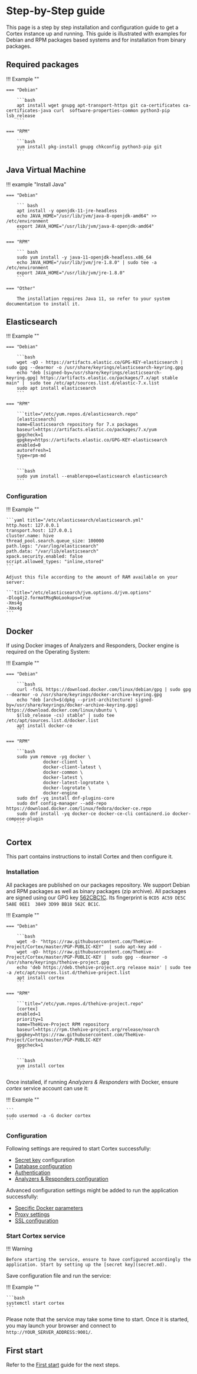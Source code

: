 # Step-by-Step guide

This page is a step by step installation and configuration guide to get a Cortex instance up and running. This guide is illustrated with examples for Debian and RPM packages based systems and for installation from binary packages.


## Required packages

!!! Example "" 

    === "Debian" 

        ```bash
        apt install wget gnupg apt-transport-https git ca-certificates ca-certificates-java curl  software-properties-common python3-pip lsb_release
        ``` 

    === "RPM"

        ```bash
        yum install pkg-install gnupg chkconfig python3-pip git 
        ```

## Java Virtual Machine

!!! example "Install Java"

    === "Debian"

        ``` bash
        apt install -y openjdk-11-jre-headless
        echo JAVA_HOME="/usr/lib/jvm/java-8-openjdk-amd64" >> /etc/environment
        export JAVA_HOME="/usr/lib/jvm/java-8-openjdk-amd64"
        ```

    === "RPM"

        ``` bash
        sudo yum install -y java-11-openjdk-headless.x86_64
        echo JAVA_HOME="/usr/lib/jvm/jre-1.8.0" | sudo tee -a /etc/environment
        export JAVA_HOME="/usr/lib/jvm/jre-1.8.0"
        ```

    === "Other"

        The installation requires Java 11, so refer to your system documentation to install it.



## Elasticsearch

!!! Example ""

    === "Debian"

        ```bash
        wget -qO - https://artifacts.elastic.co/GPG-KEY-elasticsearch |  sudo gpg --dearmor -o /usr/share/keyrings/elasticsearch-keyring.gpg
        echo "deb [signed-by=/usr/share/keyrings/elasticsearch-keyring.gpg] https://artifacts.elastic.co/packages/7.x/apt stable main" |  sudo tee /etc/apt/sources.list.d/elastic-7.x.list 
        sudo apt install elasticsearch   
        ```

    === "RPM"

        ```title="/etc/yum.repos.d/elasticsearch.repo"
        [elasticsearch]
        name=Elasticsearch repository for 7.x packages
        baseurl=https://artifacts.elastic.co/packages/7.x/yum
        gpgcheck=1
        gpgkey=https://artifacts.elastic.co/GPG-KEY-elasticsearch
        enabled=0
        autorefresh=1
        type=rpm-md
        ```

        ```bash
        sudo yum install --enablerepo=elasticsearch elasticsearch
        ```

### Configuration 

!!! Example "" 

    ```yaml title="/etc/elasticsearch/elasticsearch.yml"
    http.host: 127.0.0.1
    transport.host: 127.0.0.1
    cluster.name: hive
    thread_pool.search.queue_size: 100000
    path.logs: "/var/log/elasticsearch"
    path.data: "/var/lib/elasticsearch"
    xpack.security.enabled: false
    script.allowed_types: "inline,stored"
    ```

    Adjust this file according to the amount of RAM available on your server: 

    ```title="/etc/elasticsearch/jvm.options.d/jvm.options"
    -Dlog4j2.formatMsgNoLookups=true
    -Xms4g
    -Xmx4g
    ```

## Docker

If using Docker images of Analyzers and Responders, Docker engine is required on the Operating System: 

!!! Example ""

    === "Debian"

        ```bash
        curl -fsSL https://download.docker.com/linux/debian/gpg | sudo gpg --dearmor -o /usr/share/keyrings/docker-archive-keyring.gpg
        echo "deb [arch=$(dpkg --print-architecture) signed-by=/usr/share/keyrings/docker-archive-keyring.gpg] https://download.docker.com/linux/ubuntu \
        $(lsb_release -cs) stable" | sudo tee /etc/apt/sources.list.d/docker.list
        apt install docker-ce
        ```

    === "RPM"
        
        ```bash
        sudo yum remove -yq docker \
                  docker-client \
                  docker-client-latest \
                  docker-common \
                  docker-latest \
                  docker-latest-logrotate \
                  docker-logrotate \
                  docker-engine
        sudo dnf -yq install dnf-plugins-core
        sudo dnf config-manager --add-repo https://download.docker.com/linux/fedora/docker-ce.repo
        sudo dnf install -yq docker-ce docker-ce-cli containerd.io docker-compose-plugin
        ```


## Cortex

This part contains instructions to install Cortex and then configure it.

### Installation

All packages are published on our packages repository. We support Debian and RPM packages as well as binary packages (zip archive). All packages are signed using our GPG key [562CBC1C](https://raw.githubusercontent.com/TheHive-Project/Cortex/master/PGP-PUBLIC-KEY). Its fingerprint is `0CD5 AC59 DE5C 5A8E 0EE1  3849 3D99 BB18 562C BC1C`.

!!! Example ""

    === "Debian"
 
        ```bash
        wget -O- "https://raw.githubusercontent.com/TheHive-Project/Cortex/master/PGP-PUBLIC-KEY"  | sudo apt-key add -
        wget -qO- https://raw.githubusercontent.com/TheHive-Project/Cortex/master/PGP-PUBLIC-KEY |  sudo gpg --dearmor -o /usr/share/keyrings/thehive-project.gpg
        echo 'deb https://deb.thehive-project.org release main' | sudo tee -a /etc/apt/sources.list.d/thehive-project.list
        apt install cortex
        ```
 
    === "RPM"

        ```title="/etc/yum.repos.d/thehive-project.repo"
        [cortex]
        enabled=1
        priority=1
        name=TheHive-Project RPM repository
        baseurl=https://rpm.thehive-project.org/release/noarch
        gpgkey=https://raw.githubusercontent.com/TheHive-Project/Cortex/master/PGP-PUBLIC-KEY
        gpgcheck=1
        ```

        ```bash
        yum install cortex
        ```


Once installed, if running _Analyzers & Responders_ with Docker, ensure _cortex_ service account can use it: 

!!! Example ""

    ```
    sudo usermod -a -G docker cortex
    ```

### Configuration

Following settings are required to start Cortex successfully:

- [Secret key](secret.md) configuration
- [Database configuration](database.md)
- [Authentication](authentication.md)
- [Analyzers & Responders configuration](analyzers-responders.md)

Advanced configuration settings might be added to run the application successfully: 

- [Specific Docker parameters](docker.md)
- [Proxy settings](proxy-settings.md)
- [SSL configuration](ssl.md)

### Start Cortex service

!!! Warning

    Before starting the service, ensure to have configured accordingly the application. Start by setting up the [secret key](secret.md).

Save configuration file and run the service:

!!! Example "" 

    ```bash
    systemctl start cortex
    ```

Please note that the service may take some time to start. Once it is started, you may launch your browser and connect to `http://YOUR_SERVER_ADDRESS:9001/`. 

## First start

Refer to the [First start](../user-guides/first-start.md) guide for the next steps.

